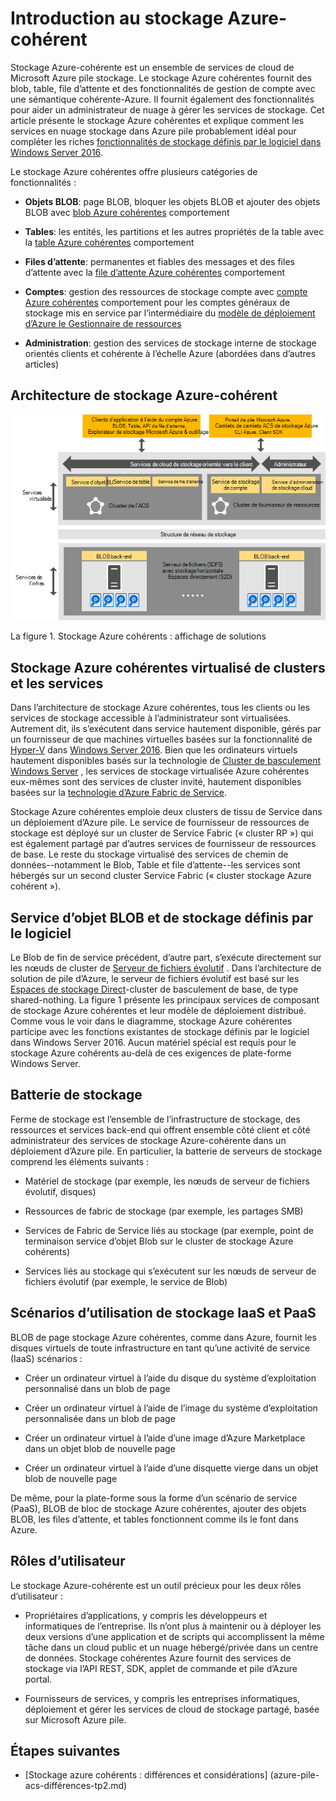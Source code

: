 <properties
    pageTitle="Introduction au stockage Azure cohérentes | Microsoft Azure"
    description="En savoir plus sur le stockage Azure-cohérent"
    services="azure-stack"
    documentationCenter=""
    authors="AniAnirudh"
    manager="darmour"
    editor=""/>

<tags
    ms.service="azure-stack"
    ms.workload="na"
    ms.tgt_pltfrm="na"
    ms.devlang="na"
    ms.topic="get-started-article"
    ms.date="09/26/2016"
    ms.author="anirudha"/>

# <a name="introduction-to-azure-consistent-storage"></a>Introduction au stockage Azure-cohérent
Stockage Azure-cohérente est un ensemble de services de cloud de Microsoft Azure pile stockage. Le stockage Azure cohérentes fournit des blob, table, file d’attente et des fonctionnalités de gestion de compte avec une sémantique cohérente-Azure. Il fournit également des fonctionnalités pour aider un administrateur de nuage à gérer les services de stockage. Cet article présente le stockage Azure cohérentes et explique comment les services en nuage stockage dans Azure pile probablement idéal pour compléter les riches [fonctionnalités de stockage définis par le logiciel dans Windows Server 2016](https://blogs.technet.microsoft.com/windowsserver/2016/04/14/ten-reasons-youll-love-windows-server-2016-5-software-defined-storage/).

Le stockage Azure cohérentes offre plusieurs catégories de fonctionnalités :

- **Objets BLOB**: page BLOB, bloquer les objets BLOB et ajouter des objets BLOB avec   [blob Azure cohérentes](https://msdn.microsoft.com/library/azure/dd179355.aspx#Anchor_1) 
   comportement

- **Tables**: les entités, les partitions et les autres propriétés de la table avec la   [table Azure cohérentes](https://msdn.microsoft.com/library/azure/dd179355.aspx#Anchor_3) 
   comportement

- **Files d’attente**: permanentes et fiables des messages et des files d’attente avec la   [file d’attente Azure cohérentes](https://msdn.microsoft.com/library/azure/dd179355.aspx#Anchor_2) 
   comportement

- **Comptes**: gestion des ressources de stockage compte avec   [compte Azure cohérentes](https://azure.microsoft.com/documentation/articles/storage-create-storage-account/) 
   comportement pour les comptes généraux de stockage mis en service par l’intermédiaire du [modèle de déploiement d’Azure le Gestionnaire de ressources](https://azure.microsoft.com/documentation/articles/resource-manager-deployment-model/)

- **Administration**: gestion des services de stockage interne de stockage orientés clients et cohérente à l’échelle Azure (abordées dans d’autres articles)

<span id="_Toc386544160" class="anchor"><span id="_Toc389466733" class="anchor"><span id="_Toc433223833" class="anchor"></span></span></span>
## <a name="azure-consistent-storage-architecture"></a>Architecture de stockage Azure-cohérent

![Stockage Azure de pile : affichage de solutions](./media/azure-stack-storage-overview/acs-solution-view.png)

<span id="_Ref428549771" class="anchor"></span>La figure 1. Stockage Azure cohérents : affichage de solutions

## <a name="azure-consistent-storage-virtualized-services-and-clusters"></a>Stockage Azure cohérentes virtualisé de clusters et les services

Dans l’architecture de stockage Azure cohérentes, tous les clients ou les services de stockage accessible à l’administrateur sont virtualisées. Autrement dit, ils s’exécutent dans service hautement disponible, gérés par un fournisseur de que machines virtuelles basées sur la fonctionnalité de [Hyper-V](https://technet.microsoft.com/library/dn765471.aspx) dans [Windows Server 2016](http://www.microsoft.com/server-cloud/products/windows-server-2016/).
Bien que les ordinateurs virtuels hautement disponibles basés sur la technologie de [Cluster de basculement Windows Server](https://technet.microsoft.com/library/dn765474.aspx) , les services de stockage virtualisée Azure cohérentes eux-mêmes sont des services de cluster invité, hautement disponibles basées sur la [technologie d’Azure Fabric de Service](http://azure.microsoft.com/campaigns/service-fabric/).

Stockage Azure cohérentes emploie deux clusters de tissu de Service dans un déploiement d’Azure pile.
Le service de fournisseur de ressources de stockage est déployé sur un cluster de Service Fabric (« cluster RP ») qui est également partagé par d’autres services de fournisseur de ressources de base. Le reste du stockage virtualisé des services de chemin de données--notamment le Blob, Table et file d’attente--les services sont hébergés sur un second cluster Service Fabric (« cluster stockage Azure cohérent »).

## <a name="blob-service-and-software-defined-storage"></a>Service d’objet BLOB et de stockage définis par le logiciel

Le Blob de fin de service précédent, d’autre part, s’exécute directement sur les nœuds de cluster de [Serveur de fichiers évolutif](https://technet.microsoft.com/library/hh831349.aspx) . Dans l’architecture de solution de pile d’Azure, le serveur de fichiers évolutif est basé sur les [Espaces de stockage Direct](https://technet.microsoft.com/library/mt126109.aspx)-cluster de basculement de base, de type shared-nothing. La figure 1 présente les principaux services de composant de stockage Azure cohérentes et leur modèle de déploiement distribué. Comme vous le voir dans le diagramme, stockage Azure cohérentes participe avec les fonctions existantes de stockage définis par le logiciel dans Windows Server 2016. Aucun matériel spécial est requis pour le stockage Azure cohérents au-delà de ces exigences de plate-forme Windows Server.

## <a name="storage-farm"></a>Batterie de stockage

Ferme de stockage est l’ensemble de l’infrastructure de stockage, des ressources et services back-end qui offrent ensemble côté client et côté administrateur des services de stockage Azure-cohérente dans un déploiement d’Azure pile. En particulier, la batterie de serveurs de stockage comprend les éléments suivants :

- Matériel de stockage (par exemple, les nœuds de serveur de fichiers évolutif, disques)

- Ressources de fabric de stockage (par exemple, les partages SMB)

- Services de Fabric de Service liés au stockage (par exemple, point de terminaison service d’objet Blob sur le cluster de stockage Azure cohérents)

- Services liés au stockage qui s’exécutent sur les nœuds de serveur de fichiers évolutif (par exemple, le service de Blob)

## <a name="iaas-and-paas-storage-usage-scenarios"></a>Scénarios d’utilisation de stockage IaaS et PaaS

BLOB de page stockage Azure cohérentes, comme dans Azure, fournit les disques virtuels de toute infrastructure en tant qu’une activité de service (IaaS) scénarios :

- Créer un ordinateur virtuel à l’aide du disque du système d’exploitation personnalisé dans un blob de page

- Créer un ordinateur virtuel à l’aide de l’image du système d’exploitation personnalisée dans un blob de page

- Créer un ordinateur virtuel à l’aide d’une image d’Azure Marketplace dans un objet blob de nouvelle page

- Créer un ordinateur virtuel à l’aide d’une disquette vierge dans un objet blob de nouvelle page

De même, pour la plate-forme sous la forme d’un scénario de service (PaaS), BLOB de bloc de stockage Azure cohérentes, ajouter des objets BLOB, les files d’attente, et tables fonctionnent comme ils le font dans Azure.

## <a name="user-roles"></a>Rôles d’utilisateur


Le stockage Azure-cohérente est un outil précieux pour les deux rôles d’utilisateur :

- Propriétaires d’applications, y compris les développeurs et informatiques de l’entreprise. Ils n’ont plus à maintenir ou à déployer les deux versions d’une application et de scripts qui accomplissent la même tâche dans un cloud public et un nuage hébergé/privée dans un centre de données. Stockage cohérentes Azure fournit des services de stockage via l’API REST, SDK, applet de commande et pile d’Azure portal.

- Fournisseurs de services, y compris les entreprises informatiques, déploiement et gérer les services de cloud de stockage partagé, basée sur Microsoft Azure pile.

## <a name="next-steps"></a>Étapes suivantes


- <span id="Concepts" class="anchor"></span>[Stockage azure cohérents : différences et considérations] (azure-pile-acs-différences-tp2.md)

